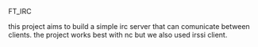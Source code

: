FT_IRC

this project aims to build a simple irc server that can comunicate between clients. the project works best with nc but we also used irssi client.

